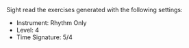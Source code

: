 Sight read the exercises generated with the following settings:

- Instrument: Rhythm Only
- Level: 4
- Time Signature: 5/4